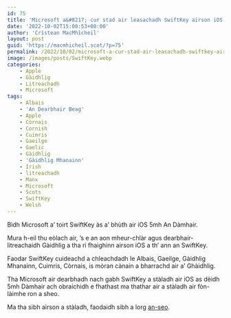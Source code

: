 ```yaml
---
id: 75
title: 'Microsoft a&#8217; cur stad air leasachadh SwiftKey airson iOS'
date: '2022-10-02T15:00:53+00:00'
author: 'Crìstean MacMhìcheil'
layout: post
guid: 'https://macmhicheil.scot/?p=75'
permalink: /2022/10/02/microsoft-a-cur-stad-air-leasachadh-swiftkey-airson-ios/
image: /images/posts/SwiftKey.webp
categories:
    - Apple
    - Gàidhlig
    - Litreachadh
    - Microsoft
tags:
    - Albais
    - 'An Dearbhair Beag'
    - Apple
    - Còrnais
    - Cornish
    - Cuimris
    - Gaeilge
    - Gaelic
    - Gàidhlig
    - 'Gàidhlig Mhanainn'
    - Irish
    - litreachadh
    - Manx
    - Microsoft
    - Scots
    - SwiftKey
    - Welsh
---
```


Bìdh Microsoft a’ toirt SwiftKey às a’ bhùth air iOS 5mh An Dàmhair.

Mura h-eil thu eòlach air, ’s e an aon mheur-chlàr agus dearbhair-litreachaidh Gàidhlig a tha ri fhaighinn airson iOS a th’ ann an SwiftKey.

Faodar SwiftKey cuideachd a chleachdadh le Albais, Gaeilge, Gàidhlig Mhanainn, Cuimris, Còrnais, is mòran cànain a bharrachd air a’ Ghàidhlig.

Tha Microsoft air dearbhadh nach gabh SwiftKey a stàladh air iOS as dèidh 5mh Dàmhair ach obraichidh e fhathast ma thathar air a stàladh air fòn-làimhe ron a sheo.

Ma tha sibh airson a stàladh, faodaidh sibh a lorg [an-seo](https://apps.apple.com/us/app/microsoft-swiftkey-keyboard/id911813648).
